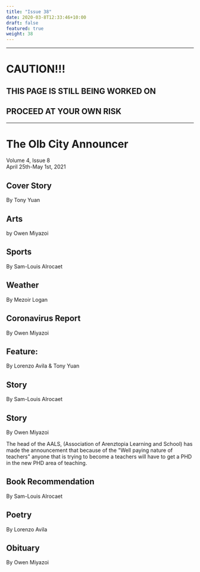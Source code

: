 ```yaml
---
title: "Issue 38"
date: 2020-03-8T12:33:46+10:00
draft: false
featured: true
weight: 38
---
```


------------------------
# CAUTION!!!    
## THIS PAGE IS STILL BEING WORKED ON    
## PROCEED AT YOUR OWN RISK    
------------------------

# The Olb City Announcer    
Volume 4, Issue 8   
April 25th-May 1st, 2021    

## Cover Story
By Tony Yuan



## Arts
by Owen Miyazoi



## Sports
By Sam-Louis Alrocaet



## Weather
By Mezoir Logan



## Coronavirus Report
By Owen Miyazoi



## Feature:
By Lorenzo Avila & Tony Yuan



## Story
By Sam-Louis Alrocaet



## Story
By Owen Miyazoi

The head of the AALS, (Association of Arenztopia Learning and School) has made the announcement that because of the "Well paying nature of teachers" anyone that is trying to become a teachers will have to get a PHD in the new PHD area of teaching. 

 

## Book Recommendation
By Sam-Louis Alrocaet



## Poetry
By Lorenzo Avila



## Obituary
By Owen Miyazoi


